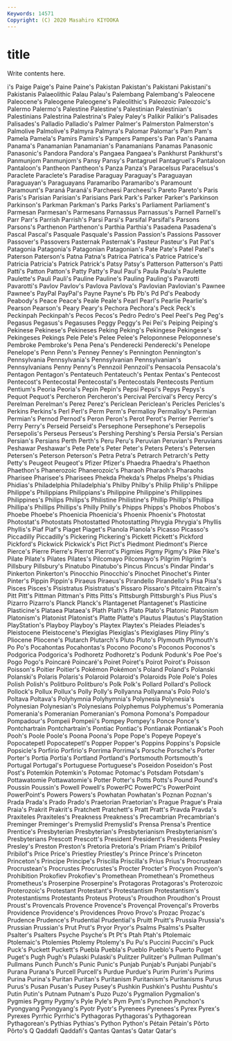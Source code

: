 ```yaml
---
Keywords: 14571
Copyright: (C) 2020 Masahiro KIYOOKA
---
```


# title

Write contents here.

i's Paige Paige's Paine Paine's Pakistan Pakistan's Pakistani
Pakistani's Pakistanis Palaeolithic Palau Palau's Palembang Palembang's Paleocene Paleocene's Paleogene
Paleogene's Paleolithic's Paleozoic Paleozoic's Palermo Palermo's Palestine Palestine's Palestinian Palestinian's
Palestinians Palestrina Palestrina's Paley Paley's Palikir Palikir's Palisades Palisades's Palladio
Palladio's Palmer Palmer's Palmerston Palmerston's Palmolive Palmolive's Palmyra Palmyra's Palomar
Palomar's Pam Pam's Pamela Pamela's Pamirs Pamirs's Pampers Pampers's Pan
Pan's Panama Panama's Panamanian Panamanian's Panamanians Panamas Panasonic Panasonic's Pandora
Pandora's Pangaea Pangaea's Pankhurst Pankhurst's Panmunjom Panmunjom's Pansy Pansy's Pantagruel
Pantagruel's Pantaloon Pantaloon's Pantheon Pantheon's Panza Panza's Paracelsus Paracelsus's Paraclete
Paraclete's Paradise Paraguay Paraguay's Paraguayan Paraguayan's Paraguayans Paramaribo Paramaribo's Paramount
Paramount's Paraná Paraná's Parcheesi Parcheesi's Pareto Pareto's Paris Paris's Parisian
Parisian's Parisians Park Park's Parker Parker's Parkinson Parkinson's Parkman Parkman's
Parks Parks's Parliament Parliament's Parmesan Parmesan's Parmesans Parnassus Parnassus's Parnell
Parnell's Parr Parr's Parrish Parrish's Parsi Parsi's Parsifal Parsifal's Parsons
Parsons's Parthenon Parthenon's Parthia Parthia's Pasadena Pasadena's Pascal Pascal's Pasquale
Pasquale's Passion Passion's Passions Passover Passover's Passovers Pasternak Pasternak's Pasteur
Pasteur's Pat Pat's Patagonia Patagonia's Patagonian Patagonian's Pate Pate's Patel
Patel's Paterson Paterson's Patna Patna's Patrica Patrica's Patrice Patrice's Patricia
Patricia's Patrick Patrick's Patsy Patsy's Patterson Patterson's Patti Patti's Patton
Patton's Patty Patty's Paul Paul's Paula Paula's Paulette Paulette's Pauli
Pauli's Pauline Pauline's Pauling Pauling's Pavarotti Pavarotti's Pavlov Pavlov's Pavlova
Pavlova's Pavlovian Pavlovian's Pawnee Pawnee's PayPal PayPal's Payne Payne's Pb
Pb's Pd Pd's Peabody Peabody's Peace Peace's Peale Peale's Pearl
Pearl's Pearlie Pearlie's Pearson Pearson's Peary Peary's Pechora Pechora's Peck
Peck's Peckinpah Peckinpah's Pecos Pecos's Pedro Pedro's Peel Peel's Peg
Peg's Pegasus Pegasus's Pegasuses Peggy Peggy's Pei Pei's Peiping Peiping's
Pekinese Pekinese's Pekineses Peking Peking's Pekingese Pekingese's Pekingeses Pekings Pele
Pele's Pelee Pelee's Peloponnese Peloponnese's Pembroke Pembroke's Pena Pena's Penderecki
Penderecki's Penelope Penelope's Penn Penn's Penney Penney's Pennington Pennington's Pennsylvania
Pennsylvania's Pennsylvanian Pennsylvanian's Pennsylvanians Penny Penny's Pennzoil Pennzoil's Pensacola Pensacola's
Pentagon Pentagon's Pentateuch Pentateuch's Pentax Pentax's Pentecost Pentecost's Pentecostal Pentecostal's
Pentecostals Pentecosts Pentium Pentium's Peoria Peoria's Pepin Pepin's Pepsi Pepsi's
Pepys Pepys's Pequot Pequot's Percheron Percheron's Percival Percival's Percy Percy's
Perelman Perelman's Perez Perez's Periclean Periclean's Pericles Pericles's Perkins Perkins's
Perl Perl's Perm Perm's Permalloy Permalloy's Permian Permian's Pernod Pernod's
Peron Peron's Perot Perot's Perrier Perrier's Perry Perry's Perseid Perseid's
Persephone Persephone's Persepolis Persepolis's Perseus Perseus's Pershing Pershing's Persia Persia's
Persian Persian's Persians Perth Perth's Peru Peru's Peruvian Peruvian's Peruvians
Peshawar Peshawar's Pete Pete's Peter Peter's Peters Peters's Petersen Petersen's
Peterson Peterson's Petra Petra's Petrarch Petrarch's Petty Petty's Peugeot Peugeot's
Pfizer Pfizer's Phaedra Phaedra's Phaethon Phaethon's Phanerozoic Phanerozoic's Pharaoh Pharaoh's
Pharaohs Pharisee Pharisee's Pharisees Phekda Phekda's Phelps Phelps's Phidias Phidias's
Philadelphia Philadelphia's Philby Philby's Philip Philip's Philippe Philippe's Philippians Philippians's
Philippine Philippine's Philippines Philippines's Philips Philips's Philistine Philistine's Phillip Phillip's
Phillipa Phillipa's Phillips Phillips's Philly Philly's Phipps Phipps's Phobos Phobos's
Phoebe Phoebe's Phoenicia Phoenicia's Phoenix Phoenix's Photostat Photostat's Photostats Photostatted
Photostatting Phrygia Phrygia's Phyllis Phyllis's Piaf Piaf's Piaget Piaget's Pianola
Pianola's Picasso Picasso's Piccadilly Piccadilly's Pickering Pickering's Pickett Pickett's Pickford
Pickford's Pickwick Pickwick's Pict Pict's Piedmont Piedmont's Pierce Pierce's Pierre
Pierre's Pierrot Pierrot's Pigmies Pigmy Pigmy's Pike Pike's Pilate Pilate's
Pilates Pilates's Pilcomayo Pilcomayo's Pilgrim Pilgrim's Pillsbury Pillsbury's Pinatubo Pinatubo's
Pincus Pincus's Pindar Pindar's Pinkerton Pinkerton's Pinocchio Pinocchio's Pinochet Pinochet's
Pinter Pinter's Pippin Pippin's Piraeus Piraeus's Pirandello Pirandello's Pisa Pisa's
Pisces Pisces's Pisistratus Pisistratus's Pissaro Pissaro's Pitcairn Pitcairn's Pitt Pitt's
Pittman Pittman's Pitts Pitts's Pittsburgh Pittsburgh's Pius Pius's Pizarro Pizarro's
Planck Planck's Plantagenet Plantagenet's Plasticine Plasticine's Plataea Plataea's Plath Plath's
Plato Plato's Platonic Platonism Platonism's Platonist Platonist's Platte Platte's Plautus
Plautus's PlayStation PlayStation's Playboy Playboy's Playtex Playtex's Pleiades Pleiades's Pleistocene
Pleistocene's Plexiglas Plexiglas's Plexiglases Pliny Pliny's Pliocene Pliocene's Plutarch Plutarch's
Pluto Pluto's Plymouth Plymouth's Po Po's Pocahontas Pocahontas's Pocono Pocono's
Poconos Poconos's Podgorica Podgorica's Podhoretz Podhoretz's Podunk Podunk's Poe Poe's
Pogo Pogo's Poincaré Poincaré's Poiret Poiret's Poirot Poirot's Poisson Poisson's
Poitier Poitier's Pokémon Pokémon's Poland Poland's Polanski Polanski's Polaris Polaris's
Polaroid Polaroid's Polaroids Pole Pole's Poles Polish Polish's Politburo Politburo's
Polk Polk's Pollard Pollard's Pollock Pollock's Pollux Pollux's Polly Polly's
Pollyanna Pollyanna's Polo Polo's Poltava Poltava's Polyhymnia Polyhymnia's Polynesia Polynesia's
Polynesian Polynesian's Polynesians Polyphemus Polyphemus's Pomerania Pomerania's Pomeranian Pomeranian's Pomona
Pomona's Pompadour Pompadour's Pompeii Pompeii's Pompey Pompey's Ponce Ponce's Pontchartrain
Pontchartrain's Pontiac Pontiac's Pontianak Pontianak's Pooh Pooh's Poole Poole's Poona
Poona's Pope Pope's Popeye Popeye's Popocatepetl Popocatepetl's Popper Popper's Poppins
Poppins's Popsicle Popsicle's Porfirio Porfirio's Porrima Porrima's Porsche Porsche's Porter
Porter's Portia Portia's Portland Portland's Portsmouth Portsmouth's Portugal Portugal's Portuguese
Portuguese's Poseidon Poseidon's Post Post's Potemkin Potemkin's Potomac Potomac's Potsdam
Potsdam's Pottawatomie Pottawatomie's Potter Potter's Potts Potts's Pound Pound's Poussin
Poussin's Powell Powell's PowerPC PowerPC's PowerPoint PowerPoint's Powers Powers's Powhatan
Powhatan's Poznan Poznan's Prada Prada's Prado Prado's Praetorian Praetorian's Prague
Prague's Praia Praia's Prakrit Prakrit's Pratchett Pratchett's Pratt Pratt's Pravda
Pravda's Praxiteles Praxiteles's Preakness Preakness's Precambrian Precambrian's Preminger Preminger's Premyslid
Premyslid's Prensa Prensa's Prentice Prentice's Presbyterian Presbyterian's Presbyterianism Presbyterianism's Presbyterians
Prescott Prescott's President President's Presidents Presley Presley's Preston Preston's Pretoria
Pretoria's Priam Priam's Pribilof Pribilof's Price Price's Priestley Priestley's Prince
Prince's Princeton Princeton's Principe Principe's Priscilla Priscilla's Prius Prius's Procrustean
Procrustean's Procrustes Procrustes's Procter Procter's Procyon Procyon's Prohibition Prokofiev Prokofiev's
Promethean Promethean's Prometheus Prometheus's Proserpine Proserpine's Protagoras Protagoras's Proterozoic Proterozoic's
Protestant Protestant's Protestantism Protestantism's Protestantisms Protestants Proteus Proteus's Proudhon Proudhon's
Proust Proust's Provencals Provence Provence's Provençal Provençal's Proverbs Providence Providence's
Providences Provo Provo's Prozac Prozac's Prudence Prudence's Prudential Prudential's Pruitt
Pruitt's Prussia Prussia's Prussian Prussian's Prut Prut's Pryor Pryor's Psalms
Psalms's Psalter Psalter's Psalters Psyche Psyche's Pt Pt's Ptah Ptah's
Ptolemaic Ptolemaic's Ptolemies Ptolemy Ptolemy's Pu Pu's Puccini Puccini's Puck
Puck's Puckett Puckett's Puebla Puebla's Pueblo Pueblo's Puerto Puget Puget's
Pugh Pugh's Pulaski Pulaski's Pulitzer Pulitzer's Pullman Pullman's Pullmans Punch
Punch's Punic Punic's Punjab Punjab's Punjabi Punjabi's Purana Purana's Purcell
Purcell's Purdue Purdue's Purim Purim's Purims Purina Purina's Puritan Puritan's
Puritanism Puritanism's Puritanisms Purus Purus's Pusan Pusan's Pusey Pusey's Pushkin
Pushkin's Pushtu Pushtu's Putin Putin's Putnam Putnam's Puzo Puzo's Pygmalion
Pygmalion's Pygmies Pygmy Pygmy's Pyle Pyle's Pym Pym's Pynchon Pynchon's
Pyongyang Pyongyang's Pyotr Pyotr's Pyrenees Pyrenees's Pyrex Pyrex's Pyrexes Pyrrhic
Pyrrhic's Pythagoras Pythagoras's Pythagorean Pythagorean's Pythias Pythias's Python Python's Pétain
Pétain's Pôrto Pôrto's Q Qaddafi Qaddafi's Qantas Qantas's Qatar Qatar's
